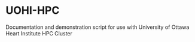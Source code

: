 # UOHI-HPC
Documentation and demonstration script for use with University of Ottawa Heart Institute HPC Cluster
